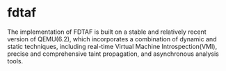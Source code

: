 # fdtaf

The implementation of FDTAF is built on a stable and relatively recent version of QEMU(6.2), which incorporates a combination of dynamic and static techniques, including real-time Virtual Machine Introspection(VMI), precise and comprehensive taint propagation, and asynchronous analysis tools. 